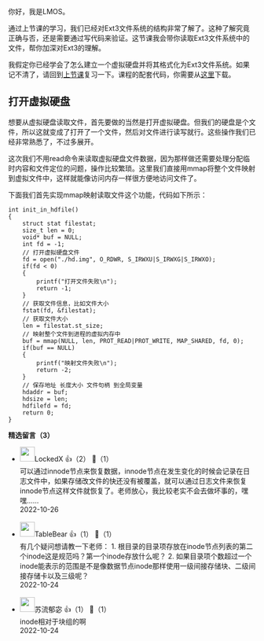 你好，我是LMOS。

通过上节课的学习，我们已经对Ext3文件系统的结构非常了解了。这种了解究竟正确与否，还是需要通过写代码来验证。这节课我会带你读取Ext3文件系统中的文件，帮你加深对Ext3的理解。

我假定你已经学会了怎么建立一个虚拟硬盘并将其格式化为Ext3文件系统。如果记不清了，请回到[上节课](https://time.geekbang.org/column/article/594921)复习一下。课程的配套代码，你需要从[这里](https://gitee.com/lmos/Geek-time-computer-foundation/tree/master/lesson35~36)下载。

## 打开虚拟硬盘

想要从虚拟硬盘读取文件，首先要做的当然是打开虚拟硬盘。但我们的硬盘是个文件，所以这就变成了打开了一个文件，然后对文件进行读写就行。这些操作我们已经非常熟悉了，不过多展开。

这次我们不用read命令来读取虚拟硬盘文件数据，因为那样做还需要处理分配临时内容和文件定位的问题，操作比较繁琐。这里我们直接用mmap将整个文件映射到虚拟文件中，这样就能像访问内存一样很方便地访问文件了。

下面我们首先实现mmap映射读取文件这个功能，代码如下所示：

```plain
int init_in_hdfile()
{
	struct stat filestat;
	size_t len = 0;
	void* buf = NULL;
	int fd = -1;
	// 打开虚拟硬盘文件
	fd = open("./hd.img", O_RDWR, S_IRWXU|S_IRWXG|S_IRWXO);
	if(fd < 0)
	{
		printf("打开文件失败\n");
		return -1;
	}
	// 获取文件信息，比如文件大小
	fstat(fd, &filestat);
	// 获取文件大小
	len = filestat.st_size;
	// 映射整个文件到进程的虚拟内存中
	buf = mmap(NULL, len, PROT_READ|PROT_WRITE, MAP_SHARED, fd, 0);
	if(buf == NULL) 
	{
		printf("映射文件失败\n");
		return -2;
	}
	// 保存地址 长度大小 文件句柄 到全局变量
	hdaddr = buf;
	hdsize = len;
	hdfilefd = fd;
	return 0;
}
```
<div><strong>精选留言（3）</strong></div><ul>
<li><img src="https://static001.geekbang.org/account/avatar/00/19/ae/c3/d930693b.jpg" width="30px"><span>LockedX</span> 👍（2） 💬（1）<div>可以通过innode节点来恢复数据，innode节点在发生变化的时候会记录在日志文件中，如果存储改文件的快还没有被覆盖，就可以通过日志文件来恢复innode节点这样文件就恢复了。老师放心，我比较老实不会去做坏事的，嘿嘿……</div>2022-10-26</li><br/><li><img src="https://static001.geekbang.org/account/avatar/00/19/8b/06/fb3be14a.jpg" width="30px"><span>TableBear</span> 👍（1） 💬（1）<div>有几个疑问想请教一下老师：
1. 根目录的目录项存放在inode节点列表的第二个inode这是规范吗？第一个inode存放什么呢？
2. 如果目录项个数超过一个inode能表示的范围是不是像数据节点inode那样使用一级间接存储块、二级间接存储卡以及三级呢？</div>2022-10-24</li><br/><li><img src="https://static001.geekbang.org/account/avatar/00/29/a6/ad/e65aec4c.jpg" width="30px"><span>苏流郁宓</span> 👍（1） 💬（1）<div>inode相对于块组的啊</div>2022-10-24</li><br/>
</ul>